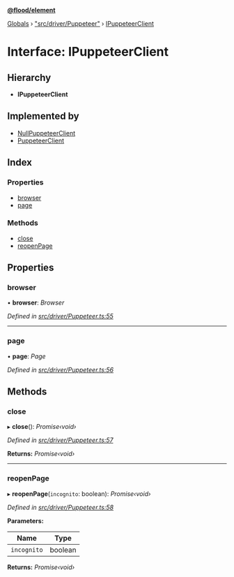 **[@flood/element](../README.md)**

[Globals](../globals.md) › ["src/driver/Puppeteer"](../modules/_src_driver_puppeteer_.md) › [IPuppeteerClient](_src_driver_puppeteer_.ipuppeteerclient.md)

# Interface: IPuppeteerClient

## Hierarchy

* **IPuppeteerClient**

## Implemented by

* [NullPuppeteerClient](../classes/_src_driver_puppeteer_.nullpuppeteerclient.md)
* [PuppeteerClient](../classes/_src_driver_puppeteer_.puppeteerclient.md)

## Index

### Properties

* [browser](_src_driver_puppeteer_.ipuppeteerclient.md#browser)
* [page](_src_driver_puppeteer_.ipuppeteerclient.md#page)

### Methods

* [close](_src_driver_puppeteer_.ipuppeteerclient.md#close)
* [reopenPage](_src_driver_puppeteer_.ipuppeteerclient.md#reopenpage)

## Properties

###  browser

• **browser**: *Browser*

*Defined in [src/driver/Puppeteer.ts:55](https://github.com/flood-io/element/blob/d9c12d9/packages/element/src/driver/Puppeteer.ts#L55)*

___

###  page

• **page**: *Page*

*Defined in [src/driver/Puppeteer.ts:56](https://github.com/flood-io/element/blob/d9c12d9/packages/element/src/driver/Puppeteer.ts#L56)*

## Methods

###  close

▸ **close**(): *Promise‹void›*

*Defined in [src/driver/Puppeteer.ts:57](https://github.com/flood-io/element/blob/d9c12d9/packages/element/src/driver/Puppeteer.ts#L57)*

**Returns:** *Promise‹void›*

___

###  reopenPage

▸ **reopenPage**(`incognito`: boolean): *Promise‹void›*

*Defined in [src/driver/Puppeteer.ts:58](https://github.com/flood-io/element/blob/d9c12d9/packages/element/src/driver/Puppeteer.ts#L58)*

**Parameters:**

Name | Type |
------ | ------ |
`incognito` | boolean |

**Returns:** *Promise‹void›*